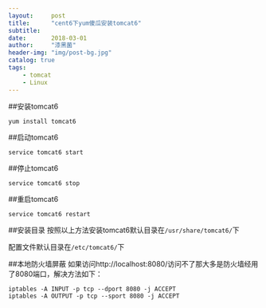 ```yaml
---
layout:     post
title:      "cent6下yum傻瓜安装tomcat6"
subtitle:   
date:       2018-03-01
author:     "漆黑菌"
header-img: "img/post-bg.jpg"
catalog: true
tags:
    - tomcat
    - Linux
---
```


##安装tomcat6
```
yum install tomcat6
```

##启动tomcat6
```
service tomcat6 start
```

##停止tomcat6
```
service tomcat6 stop
```

##重启tomcat6
```
service tomcat6 restart
```

##安装目录
按照以上方法安装tomcat6默认目录在`/usr/share/tomcat6/`下

配置文件默认目录在`/etc/tomcat6/`下

##本地防火墙屏蔽
如果访问http://localhost:8080/访问不了那大多是防火墙经用了8080端口，解决方法如下：

```
iptables -A INPUT -p tcp --dport 8080 -j ACCEPT
iptables -A OUTPUT -p tcp --sport 8080 -j ACCEPT
```		
